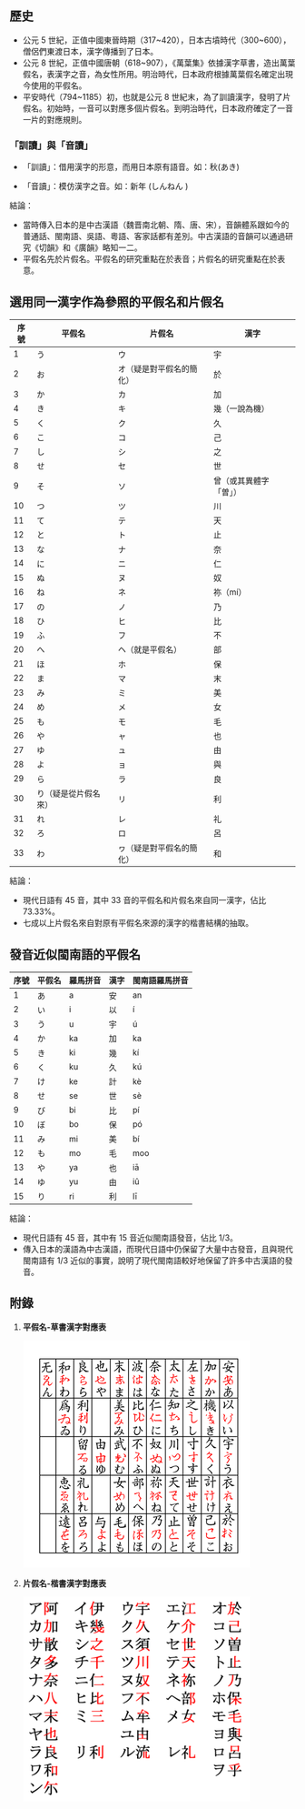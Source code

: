 ## 歷史

- 公元 5 世紀，正值中國東晉時期（317\~420），日本古墳時代（300\~600），僧侶們東渡日本，漢字傳播到了日本。
- 公元 8 世紀，正值中國唐朝（618\~907），《萬葉集》依據漢字草書，造出萬葉假名，表漢字之音，為女性所用。明治時代，日本政府根據萬葉假名確定出現今使用的平假名。
- 平安時代（794\~1185）初，也就是公元 8 世紀末，為了訓讀漢字，發明了片假名。初始時，一音可以對應多個片假名。到明治時代，日本政府確定了一音一片的對應規則。

### 「訓讀」與「音讀」

- 「訓讀」：借用漢字的形意，而用日本原有語音。如：秋(あき)

- 「音讀」：模仿漢字之音。如：新年 (しんねん )

結論：
- 當時傳入日本的是中古漢語（魏晋南北朝、隋、唐、宋），音韻體系跟如今的普通話、閩南語、吳語、粵語、客家話都有差別。中古漢語的音韻可以通過研究《切韻》和《廣韻》略知一二。
- 平假名先於片假名。平假名的研究重點在於表音；片假名的研究重點在於表意。

## 選用同一漢字作為參照的平假名和片假名

| 序號 | 平假名               | 片假名                   | 漢字                   |
| ---- | -------------------- | ------------------------ | ---------------------- |
| 1    | う                   | ウ                       | 宇                     |
| 2    | お                   | オ（疑是對平假名的簡化） | 於                     |
| 3    | か                   | カ                       | 加                     |
| 4    | き                   | キ                       | 幾（一說為機）         |
| 5    | く                   | ク                       | 久                     |
| 6    | こ                   | コ                       | 己                     |
| 7    | し                   | シ                       | 之                     |
| 8    | せ                   | セ                       | 世                     |
| 9    | そ                   | ソ                       | 曾（或其異體字「曽」） |
| 10   | つ                   | ツ                       | 川                     |
| 11   | て                   | テ                       | 天                     |
| 12   | と                   | ト                       | 止                     |
| 13   | な                   | ナ                       | 奈                     |
| 14   | に                   | ニ                       | 仁                     |
| 15   | ぬ                   | ヌ                       | 奴                     |
| 16   | ね                   | ネ                       | 祢（mí）               |
| 17   | の                   | ノ                       | 乃                     |
| 18   | ひ                   | ヒ                       | 比                     |
| 19   | ふ                   | フ                       | 不                     |
| 20   | へ                   | ヘ（就是平假名）         | 部                     |
| 21   | ほ                   | ホ                       | 保                     |
| 22   | ま                   | マ                       | 末                     |
| 23   | み                   | ミ                       | 美                     |
| 24   | め                   | メ                       | 女                     |
| 25   | も                   | モ                       | 毛                     |
| 26   | や                   | ャ                       | 也                     |
| 27   | ゆ                   | ュ                       | 由                     |
| 28   | よ                   | ョ                       | 與                     |
| 29   | ら                   | ラ                       | 良                     |
| 30   | り（疑是從片假名來） | リ                       | 利                     |
| 31   | れ                   | レ                       | 礼                     |
| 32   | ろ                   | ロ                       | 呂                     |
| 33   | わ                   | ヮ（疑是對平假名的簡化） | 和                     |

結論：

- 現代日語有 45 音，其中 33 音的平假名和片假名來自同一漢字，佔比 73.33%。
- 七成以上片假名來自對原有平假名來源的漢字的楷書結構的抽取。

## 發音近似閩南語的平假名

| 序號 | 平假名 | 羅馬拼音 | 漢字 | 閩南語羅馬拼音 |
| ---- | ------ | -------- | ---- | -------------- |
| 1    | あ     | a        | 安   | an             |
| 2    | い     | i        | 以   | í              |
| 3    | う     | u        | 宇   | ú              |
| 4    | か     | ka       | 加   | ka             |
| 5    | き     | ki       | 幾   | kí             |
| 6    | く     | ku       | 久   | kú             |
| 7    | け     | ke       | 計   | kè             |
| 8    | せ     | se       | 世   | sè             |
| 9    | び     | bi       | 比   | pí             |
| 10   | ぼ     | bo       | 保   | pó             |
| 11   | み     | mi       | 美   | bí             |
| 12   | も     | mo       | 毛   | moo            |
| 13   | や     | ya       | 也   | iā             |
| 14   | ゆ     | yu       | 由   | iû             |
| 15   | り     | ri       | 利   | lī             |

結論：

- 現代日語有 45 音，其中有 15 音近似閩南語發音，佔比 1/3。
- 傳入日本的漢語為中古漢語，而現代日語中仍保留了大量中古發音，且與現代閩南語有 1/3 近似的事實，說明了現代閩南語較好地保留了許多中古漢語的發音。

## 附錄

1. **平假名-草書漢字對應表**

   ![平假名-草書漢字對應表](https://github.com/LinLshare/Blog/blob/master/data/%E6%97%A5%E8%AA%9E/%E6%97%A5%E8%AA%9E%E4%BA%94%E5%8D%81%E9%9F%B3%E8%80%83/%E5%B9%B3%E5%81%87%E5%90%8D-%E8%8D%89%E6%9B%B8%E6%BC%A2%E5%AD%97%E5%B0%8D%E6%87%89%E8%A1%A8.png?raw=true)

2. **片假名-楷書漢字對應表**

      ![片假名-楷書漢字對應表](https://github.com/LinLshare/Blog/blob/master/data/%E6%97%A5%E8%AA%9E/%E6%97%A5%E8%AA%9E%E4%BA%94%E5%8D%81%E9%9F%B3%E8%80%83/%E7%89%87%E5%81%87%E5%90%8D-%E6%A5%B7%E6%9B%B8%E6%BC%A2%E5%AD%97%E5%B0%8D%E6%87%89%E8%A1%A8.png?raw=true)
